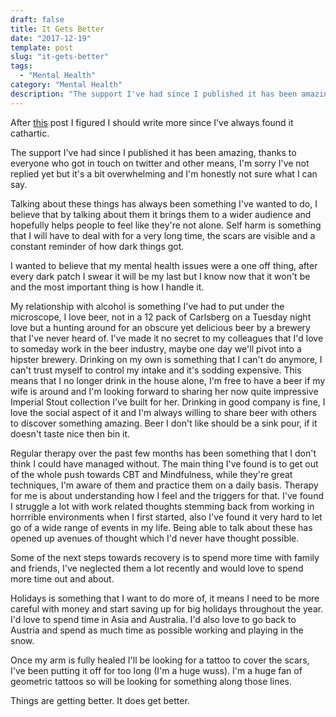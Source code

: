 ```yaml
---
draft: false
title: It Gets Better
date: "2017-12-19"
template: post
slug: "it-gets-better"
tags:
  - "Mental Health"
category: "Mental Health"
description: "The support I've had since I published it has been amazing, thanks to everyone who got in touch on twitter and other means, I'm sorry I've not replied yet but it's a bit overwhelming and I'm honestly not sure what I can say."
---
```

After [this](https://mikebell.io/It-got-bad-then-worse/) post I figured I should write more since I've always found it cathartic.

The support I've had since I published it has been amazing, thanks to everyone who got in touch on twitter and other means, I'm sorry I've not replied yet but it's a bit overwhelming and I'm honestly not sure what I can say.

Talking about these things has always been something I've wanted to do, I believe that by talking about them it brings them to a wider audience and hopefully helps people to feel like they're not alone. Self harm is something that I will have to deal with for a very long time, the scars are visible and a constant reminder of how dark things got.

I wanted to believe that my mental health issues were a one off thing, after every dark patch I swear it will be my last but I know now that it won't be and the most important thing is how I handle it.

My relationship with alcohol is something I've had to put under the microscope, I love beer, not in a 12 pack of Carlsberg on a Tuesday night love but a hunting around for an obscure yet delicious beer by a brewery that I've never heard of. I've made it no secret to my colleagues that I'd love to someday work in the beer industry, maybe one day we'll pivot into a hipster brewery. Drinking on my own is something that I can't do anymore, I can't trust myself to control my intake and it's sodding expensive. This means that I no longer drink in the house alone, I'm free to have a beer if my wife is around and I'm looking forward to sharing her now quite impressive Imperial Stout collection I've built for her. Drinking in good company is fine, I love the social aspect of it and I'm always willing to share beer with others to discover something amazing. Beer I don't like should be a sink pour, if it doesn't taste nice then bin it.

Regular therapy over the past few months has been something that I don't think I could have managed without. The main thing I've found is to get out of the whole push towards CBT and Mindfulness, while they're great techniques, I'm aware of them and practice them on a daily basis. Therapy for me is about understanding how I feel and the triggers for that. I've found I struggle a lot with work related thoughts stemming back from working in horrrible environments when I first started, also I've found it very hard to let go of a wide range of events in my life. Being able to talk about these has opened up avenues of thought which I'd never have thought possible.

Some of the next steps towards recovery is to spend more time with family and friends, I've neglected them a lot recently and would love to spend more time out and about.

Holidays is something that I want to do more of, it means I need to be more careful with money and start saving up for big holidays throughout the year. I'd love to spend time in Asia and Australia. I'd also love to go back to Austria and spend as much time as possible working and playing in the snow.

Once my arm is fully healed I'll be looking for a tattoo to cover the scars, I've been putting it off for too long (I'm a huge wuss). I'm a huge fan of geometric tattoos so will be looking for something along those lines.

Things are getting better. It does get better.

